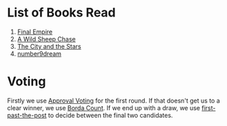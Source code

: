 <!-- TITLE: Book Gathering -->
<!-- SUBTITLE: The Book Gathering -->

# List of Books Read
1. [Final Empire]()
2. [A Wild Sheep Chase]()
3. [The City and the Stars]()
4. [number9dream](books/number-9-dream)

# Voting
Firstly we use [Approval Voting](https://en.wikipedia.org/wiki/Approval_voting) for the first round.
If that doesn't get us to a clear winner, we use [Borda Count](https://en.wikipedia.org/wiki/Borda_count).
If we end up with a draw, we use [first-past-the-post](https://en.wikipedia.org/wiki/First-past-the-post_voting) to decide between the final two candidates.
